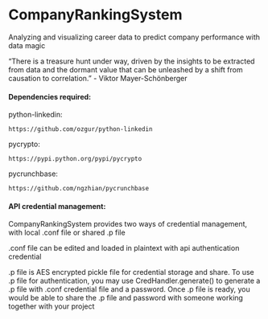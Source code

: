 # CompanyRankingSystem

Analyzing and visualizing career data to predict company performance with data magic

“There is a treasure hunt under way, driven by the insights to be extracted from data and the dormant value that can be unleashed by a shift from causation to correlation.” - Viktor Mayer-Schönberger

#### Dependencies required:

python-linkedin:
	
	https://github.com/ozgur/python-linkedin

pycrypto:
	
	https://pypi.python.org/pypi/pycrypto

pycrunchbase:

	https://github.com/ngzhian/pycrunchbase

#### API credential management:

CompanyRankingSystem provides two ways of credential management, with local .conf file or shared .p file

.conf file can be edited and loaded in plaintext with api authentication credential

.p file is AES encrypted pickle file for credential storage and share. To use .p file for authentication, you may use CredHandler.generate() to generate a .p file with .conf credential file and a password. Once .p file is ready, you would be able to share the .p file and password with someone working together with your project
